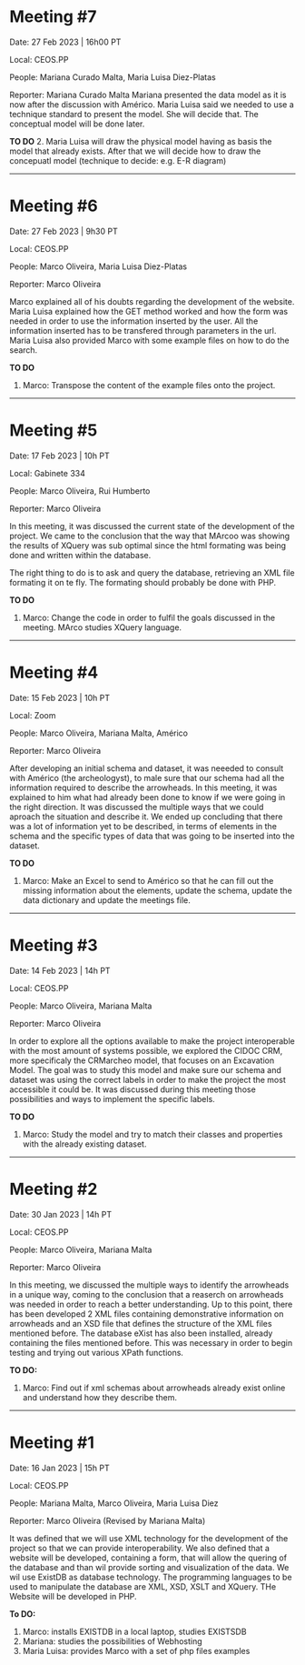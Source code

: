 # Meeting #7
Date: 27 Feb 2023 | 16h00 PT

Local: CEOS.PP

People: Mariana Curado Malta, Maria Luisa Diez-Platas

Reporter: Mariana Curado Malta
Mariana presented the data model as it is now after the discussion with Américo. Maria Luisa said we needed to use a technique standard to present the model. She will decide that. The conceptual model will be done later.


**TO DO**
2. Maria Luisa will draw the physical model having as basis the model that already exists. After that we will decide how to draw the concepuatl model (technique to decide: e.g. E-R diagram)

----------------------------------
# Meeting #6
Date: 27 Feb 2023 | 9h30 PT

Local: CEOS.PP

People: Marco Oliveira, Maria Luisa Diez-Platas

Reporter: Marco Oliveira

Marco explained all of his doubts regarding the development of the website. Maria Luisa explained how the GET method worked and how the form was needed in order to use the information inserted by the user. All the information inserted has to be transfered through parameters in the url. Maria Luisa also provided Marco with some example files on how to do the search.



**TO DO**
1. Marco: Transpose the content of the example files onto the project.

          
---------------------------------------
# Meeting #5

Date: 17 Feb 2023 | 10h PT

Local: Gabinete 334

People: Marco Oliveira, Rui Humberto

Reporter: Marco Oliveira

In this meeting, it was discussed the current state of the development of the project. We came to the conclusion that the way that MArcoo was showing the results of XQuery was sub optimal since the html formating was being done and written within the database. 

The right thing to do is to ask and query the database, retrieving an XML file formating it on te fly. The formating should probably be done with PHP.

**TO DO**
1. Marco: Change the code in order to fulfil the goals discussed in the meeting.
          MArco studies XQuery language.


--------------------------------
# Meeting #4

Date: 15 Feb 2023 | 10h PT

Local: Zoom

People: Marco Oliveira, Mariana Malta, Américo

Reporter: Marco Oliveira

After developing an initial schema and dataset, it was neeeded to consult with Américo (the archeologyst), to male sure that our schema had all the information required to describe the arrowheads. In this meeting, it was explained to him what had already been done to know if we were going in the right direction. It was discussed the multiple ways that we could aproach the situation and describe it. We ended up concluding that there was a lot of information yet to be described, in terms of elements in the schema and the specific types of data that was going to be inserted into the dataset.

**TO DO**
1. Marco: Make an Excel to send to Américo so that he can fill out the missing information about the elements, update the schema, update the data dictionary and update the meetings file.



--------------------------------
# Meeting #3

Date: 14 Feb 2023 | 14h PT

Local: CEOS.PP 

People: Marco Oliveira, Mariana Malta

Reporter: Marco Oliveira

In order to explore all the options available to make the project interoperable with the most amount of systems possible, we explored the CIDOC CRM, more specificaly the CRMarcheo model, that focuses on an Excavation Model. The goal was to study this model and make sure our schema and dataset was using the correct labels in order to make the project the most accessible it could be. It was discussed during this meeting those possibilities and ways to implement the specific labels.

**TO DO**
1. Marco: Study the model and try to match their classes and properties with the already existing dataset.



--------------------------------
# Meeting #2

Date: 30 Jan 2023 | 14h PT

Local: CEOS.PP 

People: Marco Oliveira, Mariana Malta

Reporter: Marco Oliveira

In this meeting, we discussed the multiple ways to identify the arrowheads in a unique way, coming to the conclusion that a reaserch on arrowheads was needed in order to reach a better understanding.
Up to this point, there has been developed 2 XML files containing demonstrative information on arrowheads and an XSD file that defines the structure of the XML files mentioned before. The database eXist has also been installed, already containing the files mentioned before. This was necessary in order to begin testing and trying out various XPath functions.

**TO DO:**
  1. Marco: Find out if xml schemas about arrowheads already exist online and understand how they describe them.  

----------------------

# Meeting #1

Date: 16 Jan 2023 | 15h PT

Local: CEOS.PP

People: Mariana Malta, Marco Oliveira, Maria Luisa Diez

Reporter: Marco Oliveira (Revised by Mariana Malta)

It was defined that we will use XML technology  for the development of the project so that we can provide interoperability.
We also defined that a website will be developed, containing a form, that will allow the quering of the database and than wil provide sorting and visualization of the data. We wil use ExistDB as database technology.
The programming languages to be used to manipulate the database are XML, XSD, XSLT and XQuery. THe Website will be developed in PHP.

**To DO:**
  1. Marco: installs EXISTDB in a local laptop, studies EXISTSDB
  2. Mariana: studies the possibilities of Webhosting
  3. Maria Luisa: provides Marco with a set of php files examples
